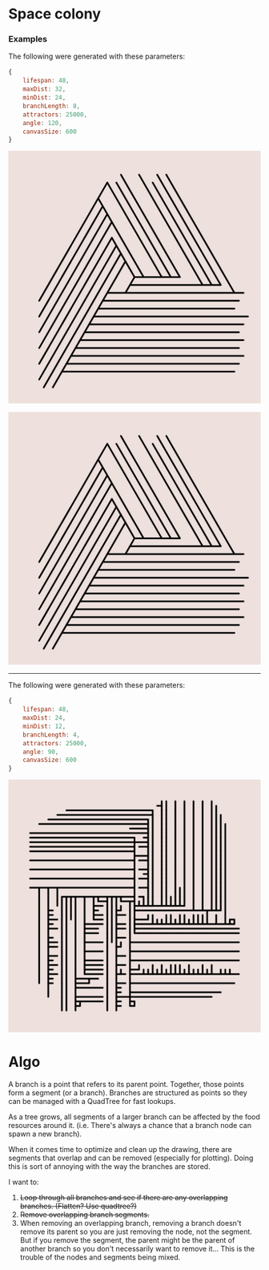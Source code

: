 # Space colony


### Examples

The following were generated with these parameters:
```js
{
    lifespan: 48,
    maxDist: 32,
    minDist: 24,
    branchLength: 8,
    attractors: 25000,
    angle: 120,
    canvasSize: 600
}
```

![Example 1](./doc/SpaceColonization-Bizarre-min_24-max_32-lifespan_48-attrCount_25000-N_120-length_8-2021-09-25T16_44_38.085Z.jpg)


![Example 2](./doc/SpaceColonization-Bizarre-min_24-max_32-lifespan_48-attrCount_25000-N_120-length_8-2021-09-25T16_44_38.085Z.jpg)

-----

The following were generated with these parameters:
```js
{
    lifespan: 48,
    maxDist: 24,
    minDist: 12,
    branchLength: 4,
    attractors: 25000,
    angle: 90,
    canvasSize: 600
}
```
![Example 3](./doc/SpaceColonization-Bizarre-min_12-max_24-lifespan_48-attrCount_25000-N_90-length_4-2021-09-25T17_15_34.043Z.jpg)



# Algo

A branch is a point that refers to its parent point. Together, those points form a segment (or a branch).
Branches are structured as points so they can be managed with a QuadTree for fast lookups.

As a tree grows, all segments of a larger branch can be affected by the food resources around it. (i.e. There's always a chance that a branch node can spawn a new branch).

When it comes time to optimize and clean up the drawing, there are segments that overlap and can be removed (especially for plotting). Doing this is sort of annoying with the way the branches are stored.

I want to:

  1. ~~Loop through all branches and see if there are any overlapping branches. (Flatten? Use quadtree?)~~
  2. ~~Remove overlapping branch segments.~~
  3. When removing an overlapping branch, removing a branch doesn't remove its parent so you are just removing the node, not the segment. But if you remove the segment, the parent might be the parent of another branch so you don't necessarily want to remove it... This is the trouble of the nodes and segments being mixed.

